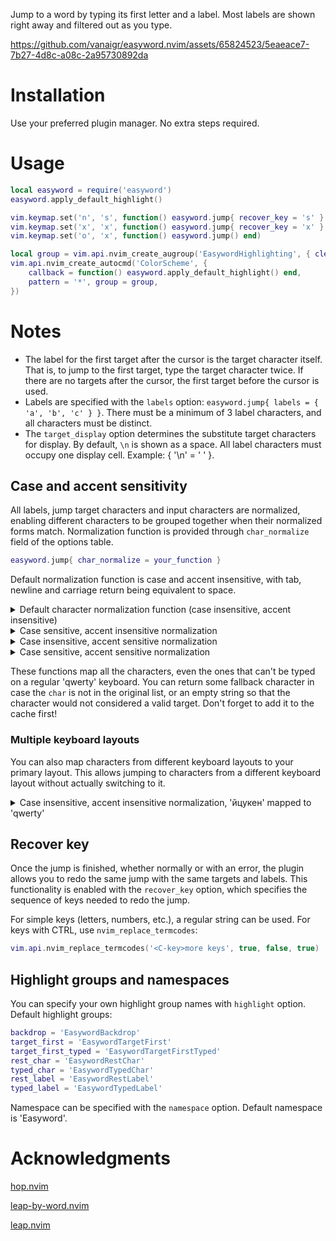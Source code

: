 Jump to a word by typing its first letter and a label.
Most labels are shown right away and filtered out as you type.

https://github.com/vanaigr/easyword.nvim/assets/65824523/5eaeace7-7b27-4d8c-a08c-2a95730892da

# Installation

Use your preferred plugin manager. No extra steps required.

# Usage

```lua
local easyword = require('easyword')
easyword.apply_default_highlight()

vim.keymap.set('n', 's', function() easyword.jump{ recover_key = 's' } end)
vim.keymap.set('x', 'x', function() easyword.jump{ recover_key = 'x' } end)
vim.keymap.set('o', 'x', function() easyword.jump() end)

local group = vim.api.nvim_create_augroup('EasywordHighlighting', { clear = true })
vim.api.nvim_create_autocmd('ColorScheme', {
    callback = function() easyword.apply_default_highlight() end,
    pattern = '*', group = group,
})
```

# Notes

* The label for the first target after the cursor is the target character itself.
That is, to jump to the first target, type the target character twice. If there
are no targets after the cursor, the first target before the cursor is used.
* Labels are specified with the `labels` option:
`easyword.jump{ labels = { 'a', 'b', 'c' } }`.
There must be a minimum of 3 label characters, and all characters must be distinct.
* The `target_display` option determines the substitute target characters for display.
By default, `\n` is shown as a space. All label characters must occupy one display cell.
Example: { '\n' = ' ' }.

## Case and accent sensitivity

All labels, jump target characters and input characters are normalized,
enabling different characters to be grouped together when their normalized forms match.
Normalization function is provided through `char_normalize` field of the options table.
```lua
easyword.jump{ char_normalize = your_function }
```

Default normalization function is case and accent insensitive,
with tab, newline and carriage return being equivalent to space.

<details>

<summary>Default character normalization function (case insensitive, accent insensitive)</summary>

```lua
local normFunction
do
    local normList = {}
    local charRegex = {}

    normList['\t'] = ' '
    normList['\n'] = ' '
    normList['\r'] = ' '
    for i = 32, 64 do
        local ch = string.char(i)
        charRegex[ch] = vim.regex('^[[='..ch..'=]]$\\c')
        normList[ch] = ch
    end
    for i = 1, 26 do -- A-Z => a-z
        normList[string.char(64 + i)] = string.char(96 + i)
    end
    for i = 91, 126 do
        local ch = string.char(i)
        charRegex[ch] = vim.regex('^[[='..ch..'=]]$\\c')
        normList[ch] = ch
    end

    normFunction = function(char)
        local v = normList[char]
        if v then return v end

        for k, pattern in pairs(charRegex) do
            if pattern:match_str(char) then
                normList[char] = k
                return k
            end
        end

        -- Add a new character to the list
        charRegex[char] = vim.regex('^[[='..char..'=]]$\\c')
        normList[char] = char
        return char
    end
end
```

</details>

<details>

<summary>Case sensitive, accent insensitive normalization</summary>

```lua
local normFunction
do
    local normList = {}
    local charRegex = {}

    normList['\t'] = ' '
    normList['\n'] = ' '
    normList['\r'] = ' '
    for i = 32, 126 do
        local ch = string.char(i)
        charRegex[ch] = vim.regex('^[[='..ch..'=]]$\\C')
        normList[ch] = ch
    end

    normFunction = function(char)
        local v = normList[char]
        if v then return v end

        for k, pattern in pairs(charRegex) do
            if pattern:match_str(char) then
                normList[char] = k
                return k
            end
        end

        charRegex[char] = vim.regex('^[[='..char..'=]]$\\C')
        normList[char] = char
        return char
    end
end
```

</details>

<details>

<summary>Case insensitive, accent sensitive normalization</summary>

```lua
local normFunction
do
    local normList = {}
    local charRegex = {}

    normList['\t'] = ' '
    normList['\n'] = ' '
    normList['\r'] = ' '
    for i = 32, 64 do
        local ch = string.char(i)
        normList[ch] = ch
    end
    for i = 1, 26 do -- A-Z => a-z
        normList[string.char(64 + i)] = string.char(96 + i)
    end
    for i = 91, 96 do
        local ch = string.char(i)
        normList[ch] = ch
    end
    for i = 97, 122 do
        local ch = string.char(i)
        charRegex[ch] = vim.regex('^[[.'..ch..'.]]$\\c')
    end
    for i = 123, 126 do
        local ch = string.char(i)
        normList[ch] = ch
    end

    normFunction = function(char)
        local v = normList[char]
        if v then return v end

        for k, pattern in pairs(charRegex) do
            if pattern:match_str(char) then
                normList[char] = k
                return k
            end
        end

        charRegex[char] = vim.regex('^[[.'..char..'.]]$\\c')
        normList[char] = char
        return char
    end
end
```

</details>

<details>

<summary>Case sensitive, accent sensitive normalization</summary>

```lua
local normFunction
do
    local normList = {}
    normList['\t'] = ' '
    normList['\n'] = ' '
    normList['\r'] = ' '

    normFunction = function(char)
        local v = normList[char]
        if v then return v end

        return char
    end
end
```

</details>

These functions map all the characters, even the ones that can't be typed on a regular 'qwerty' keyboard.
You can return some fallback character in case the `char` is not in the original list,
or an empty string so that the character would not considered a valid target.
Don't forget to add it to the cache first!

### Multiple keyboard layouts

You can also map characters from different keyboard layouts to your primary layout.
This allows jumping to characters from a different keyboard layout without actually switching to it.

<details>

<summary>Case insensitive, accent insensitive normalization, 'йцукен' mapped to 'qwerty'</summary>

```lua
local normFunction
do
    local normList = {}
    local charRegex = {}

    normList['\t'] = ' '
    normList['\n'] = ' '
    normList['\r'] = ' '
    for i = 32, 64 do
        local ch = string.char(i)
        charRegex[ch] = vim.regex('^[[='..ch..'=]]$\\c')
        normList[ch] = ch
    end
    for i = 1, 26 do -- A-Z => a-z
        normList[string.char(64 + i)] = string.char(96 + i)
    end
    for i = 91, 126 do
        local ch = string.char(i)
        charRegex[ch] = vim.regex('^[[='..ch..'=]]$\\c')
        normList[ch] = ch
    end

    local qwerty    = vim.fn.split([==[qwertyuiop[]asdfghjkl;'zxcvbnm,.`]==], '\\zs')
    local cyrillic  = vim.fn.split([==[йцукенгшщзхъфывапролджэячсмитьбюё]==], '\\zs')
    local cyrillicU = vim.fn.split([==[ЙЦУКЕНГШЩЗХЪФЫВАПРОЛДЖЭЯЧСМИТЬБЮЁ]==], '\\zs')

    -- no regex since vim doesn't support equivalence classes for cyrillic
    for i = 1, #cyrillic do
        normList[cyrillic [i]] = qwerty[i]
        normList[cyrillicU[i]] = qwerty[i]
    end
    normList['№'] = '#'

    normFunction = function(char)
        local v = normList[char]
        if v then return v end

        for k, pattern in pairs(charRegex) do
            if pattern:match_str(char) then
                normList[char] = k
                return k
            end
        end

        -- Map all other characters to space
        normList[char] = ' '
        return ' '
    end
end
```

</details>

## Recover key

Once the jump is finished, whether normally or with an error,
the plugin allows you to redo the same jump with the same targets and labels.
This functionality is enabled with the `recover_key` option,
which specifies the sequence of keys needed to redo the jump.

For simple keys (letters, numbers, etc.), a regular string can be used.
For keys with CTRL, use `nvim_replace_termcodes`:
```lua
vim.api.nvim_replace_termcodes('<C-key>more keys', true, false, true)
```

## Highlight groups and namespaces

You can specify your own highlight group names with `highlight` option.
Default highlight groups:
```lua
backdrop = 'EasywordBackdrop'
target_first = 'EasywordTargetFirst'
target_first_typed = 'EasywordTargetFirstTyped'
rest_char = 'EasywordRestChar'
typed_char = 'EasywordTypedChar'
rest_label = 'EasywordRestLabel'
typed_label = 'EasywordTypedLabel'
```

Namespace can be specified with the `namespace` option.
Default namespace is 'Easyword'.

# Acknowledgments

[hop.nvim](https://github.com/smoka7/hop.nvim)

[leap-by-word.nvim](https://github.com/Sleepful/leap-by-word.nvim)

[leap.nvim](https://github.com/ggandor/leap.nvim)
